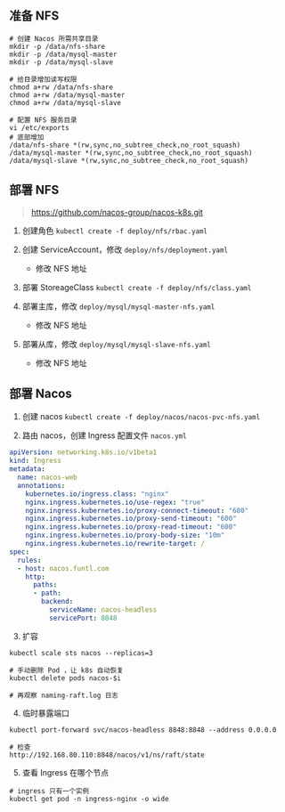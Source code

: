 ## 准备 NFS

```shell
# 创建 Nacos 所需共享目录
mkdir -p /data/nfs-share
mkdir -p /data/mysql-master
mkdir -p /data/mysql-slave

# 给目录增加读写权限
chmod a+rw /data/nfs-share
chmod a+rw /data/mysql-master
chmod a+rw /data/mysql-slave

# 配置 NFS 服务目录
vi /etc/exports
# 底部增加
/data/nfs-share *(rw,sync,no_subtree_check,no_root_squash)
/data/mysql-master *(rw,sync,no_subtree_check,no_root_squash)
/data/mysql-slave *(rw,sync,no_subtree_check,no_root_squash)
```

## 部署 NFS

> https://github.com/nacos-group/nacos-k8s.git

1. 创建角色 `kubectl create -f deploy/nfs/rbac.yaml`
2. 创建 ServiceAccount，修改 `deploy/nfs/deployment.yaml`
   * 修改 NFS 地址

3. 部署 StoreageClass `kubectl create -f deploy/nfs/class.yaml`
4. 部署主库，修改 `deploy/mysql/mysql-master-nfs.yaml`
   * 修改 NFS 地址

5. 部署从库，修改 `deploy/mysql/mysql-slave-nfs.yaml`
   * 修改 NFS 地址

## 部署 Nacos

1. 创建 nacos `kubectl create -f deploy/nacos/nacos-pvc-nfs.yaml`

2. 路由 nacos，创建 Ingress 配置文件 `nacos.yml`

```yaml
apiVersion: networking.k8s.io/v1beta1
kind: Ingress
metadata:
  name: nacos-web
  annotations:
    kubernetes.io/ingress.class: "nginx"
    nginx.ingress.kubernetes.io/use-regex: "true"
    nginx.ingress.kubernetes.io/proxy-connect-timeout: "600"
    nginx.ingress.kubernetes.io/proxy-send-timeout: "600"
    nginx.ingress.kubernetes.io/proxy-read-timeout: "600"
    nginx.ingress.kubernetes.io/proxy-body-size: "10m"
    nginx.ingress.kubernetes.io/rewrite-target: /
spec:
  rules:
  - host: nacos.funtl.com
    http:
      paths:
      - path:
        backend:
          serviceName: nacos-headless
          servicePort: 8848
```

3. 扩容

```
kubectl scale sts nacos --replicas=3

# 手动删除 Pod ，让 k8s 自动恢复
kubectl delete pods nacos-$i

# 再观察 naming-raft.log 日志
```

4. 临时暴露端口

```
kubectl port-forward svc/nacos-headless 8848:8848 --address 0.0.0.0

# 检查
http://192.168.80.110:8848/nacos/v1/ns/raft/state
```

5. 查看 Ingress 在哪个节点

```
# ingress 只有一个实例
kubectl get pod -n ingress-nginx -o wide
```


